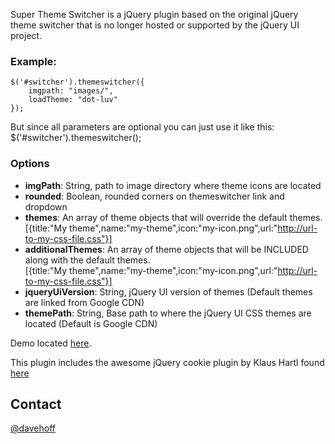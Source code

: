 Super Theme Switcher is a jQuery plugin based on the original jQuery theme switcher that is no longer hosted or supported by the jQuery UI project.

### Example:
    $('#switcher').themeswitcher({
        imgpath: "images/",
    	loadTheme: "dot-luv"
    });

But since all parameters are optional you can just use it like this:
    $('#switcher').themeswitcher();
    
### Options
 
 * **imgPath**: String, path to image directory where theme icons are located
 * **rounded**: Boolean, rounded corners on themeswitcher link and dropdown
 * **themes**: An array of theme objects that will override the default themes.  
 [{title:"My theme",name:"my-theme",icon:"my-icon.png",url:"http://url-to-my-css-file.css"}]
 * **additionalThemes**: An array of theme objects that will be INCLUDED along with the default themes.  
 [{title:"My theme",name:"my-theme",icon:"my-icon.png",url:"http://url-to-my-css-file.css"}]
 * **jqueryUiVersion**: String, jQuery UI version of themes (Default themes are linked from Google CDN)
 * **themePath**: String, Base path to where the jQuery UI CSS themes are located (Default is Google CDN)

Demo located [here](http://dl.dropbox.com/u/188460/themeswitcher/sample.htm).

This plugin includes the awesome jQuery cookie plugin by Klaus Hartl found [here](https://github.com/carhartl/jquery-cookie)

Contact
----
[@davehoff](http://www.twitter.com/davehoff)